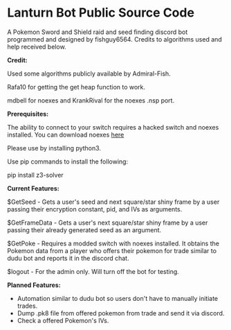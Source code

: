 # Lanturn Bot Public Source Code
A Pokemon Sword and Shield raid and seed
finding discord bot programmed and designed
by fishguy6564. Credits to algorithms used
and help received below. 

**Credit:**

Used some algorithms publicly available by Admiral-Fish.

Rafa10 for getting the get heap function to work.

mdbell for noexes and KrankRival for the noexes .nsp port.

**Prerequisites:**

The ability to connect to your switch requires a hacked switch
and noexes installed. You can download noexes [here](https://github.com/KranKRival/Noexes/releases/tag/1.2)

Please use by installing python3. 

Use pip commands to install the following:

pip install z3-solver

**Current Features:**

$GetSeed - Gets a user's seed and next square/star shiny frame
by a user passing their encryption constant, pid, and IVs as arguments.

$GetFrameData - Gets a user's next square/star shiny frame by a
user passing their already generated seed as an argument.

$GetPoke - Requires a modded switch with noexes installed.
It obtains the Pokemon data from a player who offers their pokemon
for trade similar to dudu bot and reports it in the discord chat.

$logout - For the admin only. Will turn off the bot for testing.

**Planned Features:**
- Automation similar to dudu bot so users don't have to manually initiate trades.
- Dump .pk8 file from offered pokemon from trade and send it via discord.
- Check a offered Pokemon's IVs.